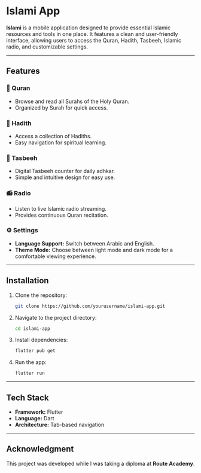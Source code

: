 # Islami App

**Islami** is a mobile application designed to provide essential Islamic resources and tools in one
place. It features a clean and user-friendly interface, allowing users to access the Quran, Hadith,
Tasbeeh, Islamic radio, and customizable settings.

---

## Features

### 📖 Quran

* Browse and read all Surahs of the Holy Quran.
* Organized by Surah for quick access.

### 🕌 Hadith

* Access a collection of Hadiths.
* Easy navigation for spiritual learning.

### 📿 Tasbeeh

* Digital Tasbeeh counter for daily adhkar.
* Simple and intuitive design for easy use.

### 📻 Radio

* Listen to live Islamic radio streaming.
* Provides continuous Quran recitation.

### ⚙️ Settings

* **Language Support:** Switch between Arabic and English.
* **Theme Mode:** Choose between light mode and dark mode for a comfortable viewing experience.

---

## Installation

1. Clone the repository:

   ```bash
   git clone https://github.com/yourusername/islami-app.git
   ```
2. Navigate to the project directory:

   ```bash
   cd islami-app
   ```
3. Install dependencies:

   ```bash
   flutter pub get
   ```
4. Run the app:

   ```bash
   flutter run
   ```

---

## Tech Stack

* **Framework:** Flutter
* **Language:** Dart
* **Architecture:** Tab-based navigation

---

## Acknowledgment

This project was developed while I was taking a diploma at **Route Academy**.


[//]: # (# islami)

[//]: # ()

[//]: # (A new Flutter project.)

[//]: # ()

[//]: # (## Getting Started)

[//]: # ()

[//]: # (This project is a starting point for a Flutter application.)

[//]: # ()

[//]: # (A few resources to get you started if this is your first Flutter project:)

[//]: # ()

[//]: # (- [Lab: Write your first Flutter app]&#40;https://docs.flutter.dev/get-started/codelab&#41;)

[//]: # (- [Cookbook: Useful Flutter samples]&#40;https://docs.flutter.dev/cookbook&#41;)

[//]: # ()

[//]: # (For help getting started with Flutter development, view the)

[//]: # ([online documentation]&#40;https://docs.flutter.dev/&#41;, which offers tutorials,)

[//]: # (samples, guidance on mobile development, and a full API reference.)
